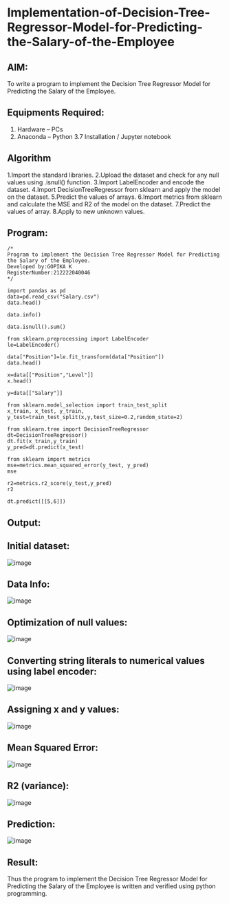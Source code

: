 # Implementation-of-Decision-Tree-Regressor-Model-for-Predicting-the-Salary-of-the-Employee

## AIM:
To write a program to implement the Decision Tree Regressor Model for Predicting the Salary of the Employee.

## Equipments Required:
1. Hardware – PCs
2. Anaconda – Python 3.7 Installation / Jupyter notebook

## Algorithm
1.Import the standard libraries.
2.Upload the dataset and check for any null values using .isnull() function.
3.Import LabelEncoder and encode the dataset.
4.Import DecisionTreeRegressor from sklearn and apply the model on the dataset.
5.Predict the values of arrays.
6.Import metrics from sklearn and calculate the MSE and R2 of the model on the dataset.
7.Predict the values of array.
8.Apply to new unknown values. 
 

## Program:
```
/*
Program to implement the Decision Tree Regressor Model for Predicting the Salary of the Employee.
Developed by:GOPIKA K
RegisterNumber:212222040046  
*/
```
```
import pandas as pd
data=pd.read_csv("Salary.csv")
data.head()

data.info()

data.isnull().sum()

from sklearn.preprocessing import LabelEncoder
le=LabelEncoder()

data["Position"]=le.fit_transform(data["Position"])
data.head()

x=data[["Position","Level"]]
x.head()

y=data[["Salary"]]

from sklearn.model_selection import train_test_split
x_train, x_test, y_train, y_test=train_test_split(x,y,test_size=0.2,random_state=2)

from sklearn.tree import DecisionTreeRegressor
dt=DecisionTreeRegressor()
dt.fit(x_train,y_train)
y_pred=dt.predict(x_test)

from sklearn import metrics
mse=metrics.mean_squared_error(y_test, y_pred)
mse

r2=metrics.r2_score(y_test,y_pred)
r2

dt.predict([[5,6]])
```

## Output:
## Initial dataset:
![image](https://github.com/user-attachments/assets/ca2b3d67-4046-4008-b5f3-24265369ceb9)

## Data Info:
![image](https://github.com/user-attachments/assets/977f6c29-bfa3-4ba0-a474-81223e554cd9)

## Optimization of null values:
![image](https://github.com/user-attachments/assets/80c06549-5c82-4f65-b8ac-0d20302f63a2)

## Converting string literals to numerical values using label encoder:
![image](https://github.com/user-attachments/assets/5a3a6a44-38ff-417b-a3d2-9893880188db)

## Assigning x and y values:
![image](https://github.com/user-attachments/assets/fa4a6854-b25b-48ba-b64d-2554baa06792)

## Mean Squared Error:
![image](https://github.com/user-attachments/assets/269f7fd4-7d68-4ede-be7a-ec6104ce4a2f)

## R2 (variance):
![image](https://github.com/user-attachments/assets/219450b8-10a8-4433-a7eb-9d04920a9598)

## Prediction:
![image](https://github.com/user-attachments/assets/f8a9050d-efd3-460f-886a-78c3eb86b3a2)

## Result:
Thus the program to implement the Decision Tree Regressor Model for Predicting the Salary of the Employee is written and verified using python programming.
